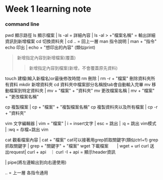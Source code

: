 # Week 1 learning note
### command line

pwd 顯示路徑
ls  顯示檔案    |   ls -al = 詳細內容  | ls -al > +"檔案名稱" = 輸出詳細資訊到新增檔案
cd  切換資料夾  |   cd .. = 回上一層
man 指令說明    |  man + "指令"
echo 印出      | echo + "想印出的內容"  (類似print) 
>  新增指定內容到新增檔案(覆蓋)
>> 新增指定內容到檔案(新增，不會覆蓋原先資料)


touch 建檔(輸入新檔名)or最後修改時間
rm  刪除   |  rm -r + "檔案"  刪除資料夾所有資料
mkdir  新增資料夾
cd 資料夾中檔案部分名稱按tab會自動輸入完畢
mv 移動檔案到特定資料夾  | mv + "檔案" + "資料夾" 
mv 更改檔案名稱  | mv + "檔案" + "更改檔案名稱" 

cp 複製檔案  | cp + "檔案" + "複製檔案名稱" 
cp 複製資料夾以及所有檔案 | cp -r + "資料夾"  

vim 文字編輯器 | vim = "檔案"  | i =  insert文字  | esc = 跳出  | :q = 跳出 vim模式  | :wq = 存檔+跳出 vim


cat 觀看檔案內容 | cat + "檔案"
cat可以接著用grep抓取關鍵字(類似ctrl+f)
grep 抓取關鍵字  | grep + "關鍵字" + "檔案"
wget 下載檔案　　| wget + url 
curl 送出request| curl + api　｜ curl -I + api  = 顯示header資訊

|   pipe(將左邊輸出到向右邊使用)

.. = 上一層 各指令通用
